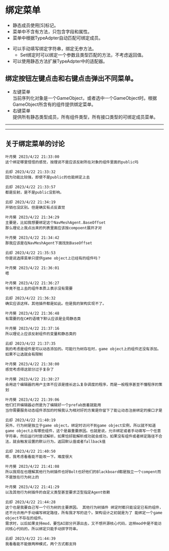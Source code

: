 # 绑定菜单

- 静态成员使用[S]标记。  
- 菜单中不含有方法，只包含字段和属性。
- 菜单中根据TypeAdpter自动匹配可绑定成员。

+ 可以手动填写绑定字符串，绑定无参方法。
  - Set绑定时可以绑定一个参数且类型匹配的方法，不考虑返回值。
+ 可以使用静态方法扩展TypeAdpter中的适配器。

## 绑定按钮左键点击和右键点击弹出不同菜单。  
- 左键菜单  
  当前序列化对象是一个GameObject，或者选中一个GameObject时。根据GameObject所含有的组件提供绑定菜单。  
- 右键菜单  
  提供所有静态类型成员，所有组件类型，所有接口类型的可绑定成员菜单。  

---
---
## 关于绑定菜单的讨论

```QQ
叶月葵 2023/4/22 21:33:00
这个绑定哪里怪怪的感觉，按理说不是应该反射所在对象的组件里面的public吗

云却 2023/4/22 21:33:32
因为功能比较强，即使不是public的也能绑定上去

云却 2023/4/22 21:33:57
都是反射，是不是public没影响。

云却 2023/4/22 21:34:19
开销也没区别。但是确实有点反直觉

叶月葵 2023/4/22 21:34:29
主要是，比如我想要绑定这个NavMeshAgent.BaseOffset
那么理论上我点出来的列表里面应该按compoent展开才对  

叶月葵 2023/4/22 21:34:42
那我应该是在NavMeshAgent下面找到BaseOffset

云却 2023/4/22 21:35:53
你是说选择菜单只提供game object上已经有的组件吗？

叶月葵 2023/4/22 21:36:01
嗯

叶月葵 2023/4/22 21:36:27
毕竟不挂上去的组件本质上表示没有需要

云却 2023/4/22 21:36:32
确实应该这样。其他插件都是如此。但是我的架构实现不了。

叶月葵 2023/4/22 21:36:48
有需要的在C#的语境下默认应该是全局静态类

叶月葵 2023/4/22 21:37:16
所以理论上应该反射组件的变量和静态类的

云却 2023/4/22 21:37:35
我的考虑是组件是可以动态添加的。可能行为树存在时，game object上的组件还没有添加。如果不让选就会有限制

叶月葵 2023/4/22 21:38:00
感觉考虑得这部分过于复杂了

叶月葵 2023/4/22 21:38:27
会用这个编辑器的用户主体不应该是擅长这么复杂调度的程序，而是一般程序甚至不懂程序的策划

叶月葵 2023/4/22 21:39:06
他们打开编辑器必然是为了编辑好一个prefab放着就能用
当你需要服务动态组件添加的时候我认为相对好的方案是你留下了能让动态注册绑定的接口才是

云却 2023/4/22 21:40:19
另外，行为树是独立于game object。绑定时访问不到game object实例，所以就不知道game object上有哪些组件，这个是最重要原因。也就是说，允许绑定或者手动填写一个任意字符串，然后运行时尝试解析，如果恰好能解析成功就会成功，如果没有组件或者绑定路径不合法，就会触发设置的默认行为，返回默认值或者fallback值

云却 2023/4/22 21:40:50
嗯，我考虑看看能不能改一下。难度很大

叶月葵 2023/4/22 21:41:08
所以我现在也理解其他行为树插件也好Bolt也好他们的Blackboard都是独立一个compent而不是放在行为树上的

叶月葵 2023/4/22 21:41:29
以及其他行为树插件的自定义类型甚至要求泛型指定Agent依赖

云却 2023/4/22 21:44:28
这个也是我要自己写一个行为树的主要原因。 其他行为树插件 绑定时都只能设定已有的组件，还不允许用户手动编写绑定路径，所有我才写的这个。架构设计之初就是为了 能绑定一个game object不存在的组件。
需求时，以后如果支持mod，要包AI部分开源出去，又不想开源核心代码，这样mod中是不能访问核心代码的，所以绑定只能手动拼字符串。

云却 2023/4/22 21:44:39
我看看能不能做两种模式，两个方式都支持


```

